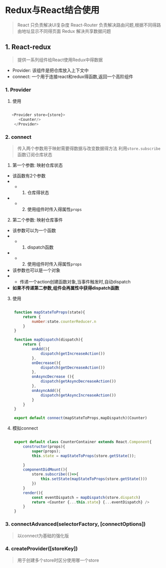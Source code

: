 # Redux与React结合使用

> React 只负责解决UI复杂度
> React-Router 负责解决路由问题,根据不同得路由地址显示不同得页面
> Redux 解决共享数据问题

## 1. React-redux

> 提供一系列组件给React使用Redux中得数据

- Provider: 该组件是把仓库放入上下文中
- connect: 一个用于连接react和redux得函数,返回一个高阶组件

### 1. Provider

1. 使用

```js

   <Provider store={store}>
      <Counter/>
    </Provider>

```

### 2. connect

> 传入两个参数用于映射需要得数据与改变数据得方法
> 利用`store.subscribe`函数订阅仓库状态

1. 第一个参数: 映射仓库状态

- 该函数有2个参数
- - 1. 仓库得状态
- - 2. 使用组件时传入得属性`props`

2. 第二个参数: 映射仓库事件

- 该参数可以为一个函数
- - 1. dispatch函数
- - 2. 使用组件时传入得属性`props`
- 该参数也可以是一个对象
- - 传递一个action创建函数对象,当事件触发时,自动dispatch
- **如果不传递第二参数,组件会再属性中获得dispatch函数**

3. 使用

```js

    function mapStateToProps(state){
        return {
            number:state.counterReducer.n
        }
    }

    function mapDispatch(dispatch){
        return {
            onAdd(){
                dispatch(getIncreaseAction())
            },
            onDecrease(){
                dispatch(getDecreaseAction())
            },
            onAsyncDecrease (){
                dispatch(getAsyncDecreaseAction())
            },
            onAsyncAdd(){
                dispatch(getAsyncIncreaseAction())
            }
        }
    }

    export default connect(mapStateToProps,mapDispatch)(Counter)

```

4. 模拟connect

```js

    export default class CounterContainer extends React.Component{
        constructor(props){
            super(props);
            this.state = mapStateToProps(store.getState());
        
        }
        componentDidMount(){
            store.subscribe(()=>{
                this.setState(mapStateToProps(store.getState()))
            })
        }
        render(){
            const eventDispatch = mapDispatch(store.dispatch)
            return <Counter {...this.state} {...eventDispatch} />
        }
    }

```

### 3. connectAdvanced(selectorFactory, [connectOptions])

> 以connect为基础的强化版

### 4. createProvider([storeKey])

> 用于创建多个store时区分使用哪一个store